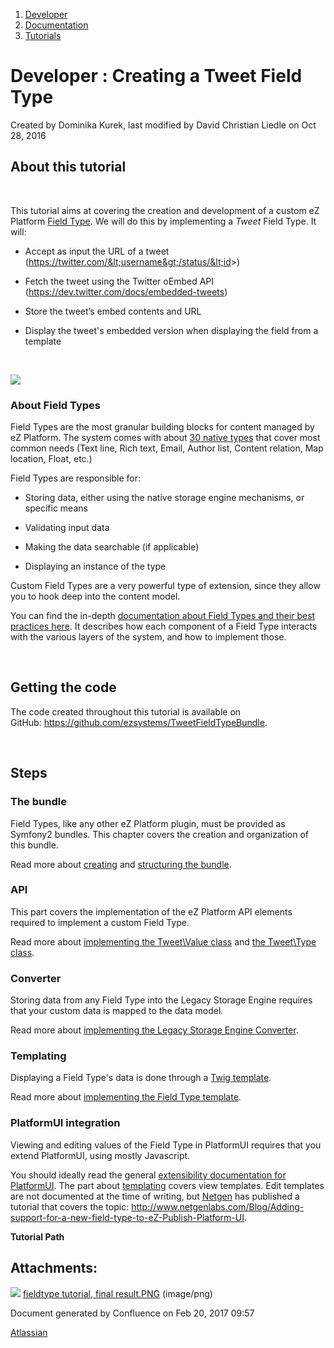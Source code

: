 1.  [Developer](index.html)
2.  [Documentation](Documentation_31429504.html)
3.  [Tutorials](Tutorials_31429522.html)

#  Developer : Creating a Tweet Field Type 

Created by Dominika Kurek, last modified by David Christian Liedle on Oct 28, 2016

## About this tutorial

 

This tutorial aims at covering the creation and development of a custom eZ Platform [Field Type](https://doc.ez.no/display/DEVELOPER/Field+Types+reference).
We will do this by implementing a *Tweet* Field Type. It will:

-   Accept as input the URL of a tweet (https://twitter.com/&lt;username&gt;/status/&lt;id&gt;)

-   Fetch the tweet using the Twitter oEmbed API (<https://dev.twitter.com/docs/embedded-tweets>)

-   Store the tweet’s embed contents and URL

-   Display the tweet's embedded version when displaying the field from a template

 

![](attachments/31429766/31429765.png)

### About Field Types

Field Types are the most granular building blocks for content managed by eZ Platform. The system comes with about [30 native types](Field-Types-reference_31430495.html) that cover most common needs (Text line, Rich text, Email, Author list, Content relation, Map location, Float, etc.)

Field Types are responsible for:

-   Storing data, either using the native storage engine mechanisms, or specific means

-   Validating input data

-   Making the data searchable (if applicable)

-   Displaying an instance of the type

Custom Field Types are a very powerful type of extension, since they allow you to hook deep into the content model.

You can find the in-depth [documentation about Field Types and their best practices here](Field-Type-API-and-best-practices_31430767.html). It describes how each component of a Field Type interacts with the various layers of the system, and how to implement those.

 

## Getting the code

The code created throughout this tutorial is available on GitHub: <https://github.com/ezsystems/TweetFieldTypeBundle>.

 

## Steps

### The bundle

Field Types, like any other eZ Platform plugin, must be provided as Symfony2 bundles. This chapter covers the creation and organization of this bundle.

Read more about [creating](Create-the-bundle_31429782.html) and [structuring the bundle](Structure-the-bundle_31429784.html).

### API

This part covers the implementation of the eZ Platform API elements required to implement a custom Field Type.

Read more about [implementing the Tweet\\Value class](31429770.html) and [the Tweet\\Type class](31429772.html).

### Converter

Storing data from any Field Type into the Legacy Storage Engine requires that your custom data is mapped to the data model.

Read more about [implementing the Legacy Storage Engine Converter](Implement-the-Legacy-Storage-Engine-Converter_31429776.html).

### Templating

Displaying a Field Type's data is done through a [Twig template](http://twig.sensiolabs.org/doc/intro.html).

Read more about [implementing the Field Type template](Introduce-a-template_31429779.html).

### PlatformUI integration

Viewing and editing values of the Field Type in PlatformUI requires that you extend PlatformUI, using mostly Javascript.

You should ideally read the general [extensibility documentation for PlatformUI](https://github.com/ezsystems/PlatformUIBundle/blob/master/docs/extensibility.md). The part about [templating](https://github.com/ezsystems/PlatformUIBundle/blob/master/docs/extensibility.md#templates-1) covers view templates. Edit templates are not documented at the time of writing, but [Netgen](http://www.netgenlabs.com/) has published a tutorial that covers the topic: <http://www.netgenlabs.com/Blog/Adding-support-for-a-new-field-type-to-eZ-Publish-Platform-UI>.

**Tutorial Path**

## Attachments:

![](images/icons/bullet_blue.gif) [fieldtype tutorial, final result.PNG](attachments/31429766/31429765.png) (image/png)

Document generated by Confluence on Feb 20, 2017 09:57

[Atlassian](http://www.atlassian.com/)


